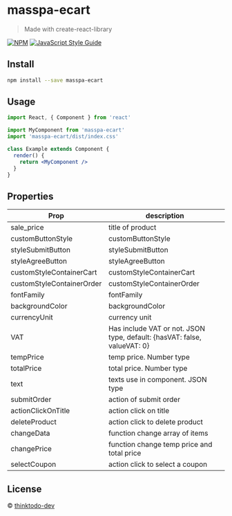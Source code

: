 # masspa-ecart

> Made with create-react-library

[![NPM](https://img.shields.io/npm/v/masspa-ecart.svg)](https://www.npmjs.com/package/masspa-ecart) [![JavaScript Style Guide](https://img.shields.io/badge/code_style-standard-brightgreen.svg)](https://standardjs.com)

## Install

```bash
npm install --save masspa-ecart
```

## Usage

```jsx
import React, { Component } from 'react'

import MyComponent from 'masspa-ecart'
import 'masspa-ecart/dist/index.css'

class Example extends Component {
  render() {
    return <MyComponent />
  }
}
```
## Properties

Prop | description 
--- | --- 
sale_price | title of product
customButtonStyle | customButtonStyle
styleSubmitButton | styleSubmitButton
styleAgreeButton | styleAgreeButton
customStyleContainerCart | customStyleContainerCart
customStyleContainerOrder | customStyleContainerOrder
fontFamily | fontFamily
backgroundColor | backgroundColor
currencyUnit | currency unit
VAT | Has include VAT or not. JSON type, default: {hasVAT: false, valueVAT: 0}
tempPrice | temp price. Number type
totalPrice | total price. Number type
text | texts use in component. JSON type
submitOrder | action of submit order
actionClickOnTitle | action click on title
deleteProduct | action click to delete product
changeData | function change array of items
changePrice | function change temp price and total price
selectCoupon | action click to select a coupon

## License

 © [thinktodo-dev](https://github.com/thinktodo-dev)
